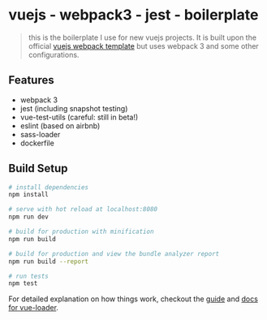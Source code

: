 # vuejs - webpack3 - jest - boilerplate

> this is the boilerplate I use for new vuejs projects. It is built upon the official [vuejs webpack template](http://vuejs-templates.github.io/webpack/) but uses webpack 3 and some other configurations.

## Features

* webpack 3
* jest (including snapshot testing)
* vue-test-utils (careful: still in beta!)
* eslint (based on airbnb)
* sass-loader
* dockerfile


## Build Setup

``` bash
# install dependencies
npm install

# serve with hot reload at localhost:8080
npm run dev

# build for production with minification
npm run build

# build for production and view the bundle analyzer report
npm run build --report

# run tests
npm test
```

For detailed explanation on how things work, checkout the [guide](http://vuejs-templates.github.io/webpack/) and [docs for vue-loader](http://vuejs.github.io/vue-loader).
